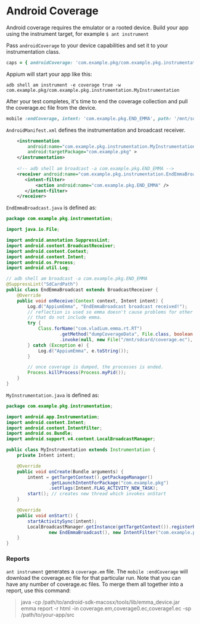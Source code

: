 # Android Coverage

Android coverage requires the emulator or a rooted device. Build your app
using the instrument target, for example `$ ant instrument`

Pass `androidCoverage` to your device capabilities and set it to your
instrumentation class.

```ruby
caps = { androidCoverage: 'com.example.pkg/com.example.pkg.instrumentation.MyInstrumentation' }
```

Appium will start your app like this:

`adb shell am instrument -e coverage true -w com.example.pkg/com.example.pkg.instrumentation.MyInstrumentation`

After your test completes, it's time to end the coverage collection and pull
the coverage.ec file from the device.

```ruby
mobile :endCoverage, intent: 'com.example.pkg.END_EMMA', path: '/mnt/sdcard/coverage.ec'
```

`AndroidManifest.xml` defines the instrumentation and broadcast receiver.

```xml
    <instrumentation
        android:name="com.example.pkg.instrumentation.MyInstrumentation"
        android:targetPackage="com.example.pkg" >
    </instrumentation>
    
    <!-- adb shell am broadcast -a com.example.pkg.END_EMMA -->
    <receiver android:name="com.example.pkg.instrumentation.EndEmmaBroadcast" >
       <intent-filter>
           <action android:name="com.example.pkg.END_EMMA" />
       </intent-filter>
    </receiver>
```

`EndEmmaBroadcast.java` is defined as:

```java
package com.example.pkg.instrumentation;

import java.io.File;

import android.annotation.SuppressLint;
import android.content.BroadcastReceiver;
import android.content.Context;
import android.content.Intent;
import android.os.Process;
import android.util.Log;

// adb shell am broadcast -a com.example.pkg.END_EMMA
@SuppressLint("SdCardPath")
public class EndEmmaBroadcast extends BroadcastReceiver {
    @Override
    public void onReceive(Context context, Intent intent) {
        Log.d("AppiumEmma", "EndEmmaBroadcast broadcast received!");
        // reflection is used so emma doesn't cause problems for other build targets
        // that do not include emma.
        try {
            Class.forName("com.vladium.emma.rt.RT")
                    .getMethod("dumpCoverageData", File.class, boolean.class, boolean.class)
                    .invoke(null, new File("/mnt/sdcard/coverage.ec"), false, false);
        } catch (Exception e) {
            Log.d("AppiumEmma", e.toString());
        }

        // once coverage is dumped, the processes is ended.
        Process.killProcess(Process.myPid());
    }
}
```

`MyInstrumentation.java` is defined as:

```java
package com.example.pkg.instrumentation;

import android.app.Instrumentation;
import android.content.Intent;
import android.content.IntentFilter;
import android.os.Bundle;
import android.support.v4.content.LocalBroadcastManager;

public class MyInstrumentation extends Instrumentation {
    private Intent intent;

    @Override
    public void onCreate(Bundle arguments) {
        intent = getTargetContext().getPackageManager()
                .getLaunchIntentForPackage("com.example.pkg")
                .setFlags(Intent.FLAG_ACTIVITY_NEW_TASK);
        start(); // creates new thread which invokes onStart
    }

    @Override
    public void onStart() {
        startActivitySync(intent);
        LocalBroadcastManager.getInstance(getTargetContext()).registerReceiver(
                new EndEmmaBroadcast(), new IntentFilter("com.example.pkg.END_EMMA"));
    }
}
```

### Reports

`ant instrument` generates a `coverage.em` file. The `mobile :endCoverage`
will download the coverage.ec file for that particular run. Note that you can
 have any number of coverage.ec files. To merge them all together into a
 report, use this command:

> java -cp /path/to/android-sdk-macosx/tools/lib/emma_device.jar emma report -r html -in coverage.em,coverage0.ec,coverage1.ec -sp /path/to/your-app/src